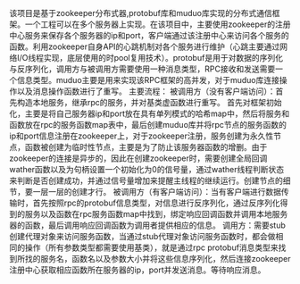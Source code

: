 该项目是基于zookeeper分布式器,protobuf库和muduo库实现的分布式通信框架。一个工程可以在多个服务器上实现。在该项目中，主要使用zookeeper的注册中心服务来保存各个服务器的ip和port，客户端通过该注册中心来访问各个服务的函数。利用zookeeper自身API的心跳机制对各个服务进行维护（心跳主要通过网络I/O线程实现，底层使用的时pool复用技术）。protobuf是用于对数据的序列化与反序列化，调用方与被调用方需要使用一种消息类型，RPC接收和发送需要一个信息类型。muduo主要是用来实现该RPC框架的高并发，对于muduo库连接操作以及消息操作函数进行了重写。
主要流程：
    被调用方（没有客户端访问）：首先构造本地服务，继承rpc的服务，并对基类虚函数进行重写。   首先对框架初始化，主要是将自己服务器ip和port放在具有单列模式的哈希map中，然后将服务和函数放在rpc的服务函数map表中，最后创建muduo库并将rpc节点的服务函数的ip和port信息注册在zookeeper上，对于zookeeper注册，服务创建为永久性节点，函数被创建为临时性节点，主要是为了防止该服务器函数的增删。由于zookeeper的连接是异步的，因此在创建zookeeper时，需要创建全局回调wather函数以及为句柄设置一个初始化为0的信号量，通过wather线程判断状态来判断是否创建成功，并通过信号量增加来提醒主线程的继续运行。创建节点的细节，要一层一层的创建才行。
    被调用方（有客户端访问）：当有客户端进行数据传输时，首先按照rpc的protobuf信息类型，对信息进行反序列化，通过反序列化得到的服务以及函数在rpc服务函数map中找到，绑定响应回调函数并调用本地服务器的函数，最后调用响应回调函数为调用者提供相应的信息。
    调用方：需要stub创建代理对象来访问服务函数，当通过stub代理对象访问服务函数时，都会做相同的操作（所有参数类型都需要使用基类），就是通过rpc protobuf消息类型来找到所找的服务名，函数名以及参数大小并将这些信息序列化，然后连接zookeeper注册中心获取相应函数所在服务器的ip，port并发送消息。等待响应消息。
